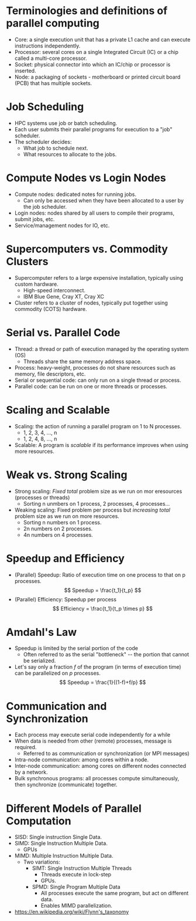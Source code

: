 # Terminologies and definitions of parallel computing
- Core: a single execution unit that has a private L1 cache and can execute instructions independently.
- Processor: several cores on a single Integrated Circuit (IC) or a chip called a multi-core processor. 
- Socket: physical connector into which an IC/chip or processor is inserted.
- Node: a packaging of sockets - motherboard or printed circuit board (PCB) that has multiple sockets.

# Job Scheduling
- HPC systems use job or batch scheduling.
- Each user submits their parallel programs for execution to a "job" scheduler.
- The scheduler decides:
	- What job to schedule next.
	- What resources to allocate to the jobs.

# Compute Nodes vs Login Nodes
- Compute nodes: dedicated notes for running jobs.
	- Can only be accessed when they have been allocated to a user by the job scheduler.
- Login nodes: nodes shared by all users to compile their programs, submit jobs, etc.
- Service/management nodes for IO, etc.

# Supercomputers vs. Commodity Clusters
- Supercomputer refers to a large expensive installation, typically using custom hardware.
	- High-speed interconnect.
	- IBM Blue Gene, Cray XT, Cray XC
- Cluster refers to a cluster of nodes, typically put together using commodity (COTS) hardware.

# Serial vs. Parallel Code
- Thread: a thread or path of execution managed by the operating system (OS)
	- Threads share the same memory address space.
- Process: heavy-weight, processes do not share resources such as memory, file descriptors, etc.
- Serial or sequential code: can only run on a single thread or process.
- Parallel code: can be run on one or more threads or processes.

# Scaling and Scalable
- Scaling: the action of running a parallel program on 1 to N processes.
	- 1, 2, 3, 4, ..., n
	- 1, 2, 4, 8, ..., n
- Scalable: A program is *scalable* if its performance improves when using more resources.

# Weak vs. Strong Scaling
- Strong scaling: *Fixed total* problem size as we run on mor eresources (processes or threads)
	- Sorting n unmbers on 1 process, 2 processes, 4 processes...
- Weaking scaling: Fixed problem per process but *increasing total* problem size as we run on more resources.
	- Sorting n numbers on 1 process.
	- 2n numbers on 2 processes.
	- 4n numbers on 4 processes.

# Speedup and Efficiency
- (Parallel) Speedup: Ratio of execution time on one process to that on p processes.
$$ 
  Speedup = \frac{t_1}{t_p}
  $$
- (Parallel) Efficiency: Speedup per process
  $$
	  Efficiency = \frac{t_1}{t_p \times p}
   $$
# Amdahl's Law
- Speedup is limited by the serial portion of the code 
	- Often referred to as the serial "bottleneck" -- the portion that cannot be serialized.
- Let's say only a fraction *f* of the program (in terms of execution time) can be parallelized on *p* processes.
  $$
	  Speedup = \frac{1}{(1-f)+f/p}
  $$
# Communication and Synchronization
- Each process may execute serial code independently for a while
- When data is needed from other (remote) processes, message is required.
	- Referred to as communication or synchronization (or MPI messages)
- Intra-node communication: among cores within a node.
- Inter-node communication: among cores on different nodes connected by a network.
- Bulk synchronous programs: all processes compute simultaneously, then synchronize (communicate) together.

# Different Models of Parallel Computation
- SISD: Single instruction Single Data.
- SIMD: Single Instruction Multiple Data.
	- GPUs
- MIMD: Multiple Instruction Multiple Data.
	- Two variations:
		- SIMT: Single Instruction Multiple Threads
			- Threads execute in lock-step
			- GPUs.
		- SPMD: Single Program Multiple Data
			- All processes execute the same program, but act on different data.
			- Enables MIMD parallelization.
- https://en.wikipedia.org/wiki/Flynn's_taxonomy

